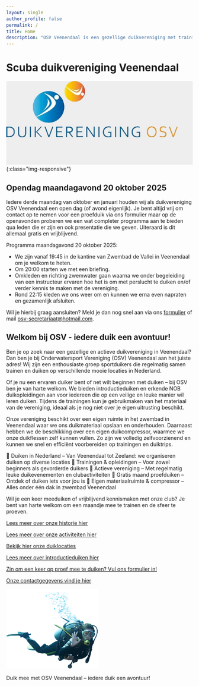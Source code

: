 ```yaml
---
layout: single
author_profile: false
permalink: /
title: Home
description: "OSV Veenendaal is een gezellige duikvereniging met trainingen in zwembad Veenendaal. Wij bieden introductieduiken, NOB opleidingen en gezamenlijke duiktrips in Nederland"
---
```


# Scuba duikvereniging Veenendaal

![OSV Veenendaal](/assets/images/duikvereniging-osv.jpg){:class="img-responsive"}

## Opendag maandagavond 20 oktober 2025

Iedere derde maandag van oktober en januari houden wij als duikvereniging OSV Veenendaal een open dag (of avond eigenlijk). Je bent altijd vrij om contact op te nemen voor een proefduik via ons formulier maar op de openavonden proberen we een wat completer programma aan te bieden qua leden die er zijn en ook presentatie die we geven. Uiteraard is dit allemaal gratis en vrijblijvend.

Programma maandagavond 20 oktober 2025:

- We zijn vanaf 19:45 in de kantine van Zwembad de Vallei in Veenendaal om je welkom te heten.
- Om 20:00 starten we met een briefing.
- Omkleden en richting zwemwater gaan waarna we onder begeleiding van een instructeur ervaren hoe het is om met perslucht te duiken en/of verder kennis te maken met de vereniging.
- Rond 22:15 kleden we ons weer om en kunnen we erna even napraten en gezamenlijk afsluiten.

Wil je hierbij graag aansluiten? Meld je dan nog snel aan via ons [formulier](https://forms.gle/m65W1JCuBNnB5Rjd8) of mail <osv-secretariaat@hotmail.com>.

## Welkom bij OSV - iedere duik een avontuur!

Ben je op zoek naar een gezellige en actieve duikvereniging in Veenendaal? Dan ben je bij Onderwatersport Vereniging (OSV) Veenendaal aan het juiste adres! Wij zijn een enthousiaste groep sportduikers die regelmatig samen trainen en duiken op verschillende mooie locaties in Nederland.

Of je nu een ervaren duiker bent of net wilt beginnen met duiken – bij OSV ben je van harte welkom. We bieden introductieduiken en erkende NOB duikopleidingen aan voor iedereen die op een veilige en leuke manier wil leren duiken. Tijdens de trainingen kun je gebruikmaken van het materiaal van de vereniging, ideaal als je nog niet over je eigen uitrusting beschikt.

Onze vereniging beschikt over een eigen ruimte in het zwembad in Veenendaal waar we ons duikmateriaal opslaan en onderhouden. Daarnaast hebben we de beschikking over een eigen duikcompressor, waarmee we onze duikflessen zelf kunnen vullen. Zo zijn we volledig zelfvoorzienend en kunnen we snel en efficiënt voorbereiden op trainingen en duiktrips.

🔹 Duiken in Nederland – Van Veenendaal tot Zeeland: we organiseren duiken op diverse locaties
🔹 Trainingen & opleidingen – Voor zowel beginners als gevorderde duikers
🔹 Actieve vereniging – Met regelmatig leuke duikevenementen en clubactiviteiten
🔹 Gratis maand proefduiken – Ontdek of duiken iets voor jou is
🔹 Eigen materiaalruimte & compressor – Alles onder één dak in zwembad Veenendaal

Wil je een keer meeduiken of vrijblijvend kennismaken met onze club? Je bent van harte welkom om een maandje mee te trainen en de sfeer te proeven.

[Lees meer over onze historie hier](/wie-zijn-wij/)

[Lees meer over onze activiteiten hier](/wat-doen-wij/)

[Bekijk hier onze duiklocaties](/duiklocaties/)

[Lees meer over introductieduiken hier](/introductieduik/)

[Zin om een keer op proef mee te duiken? Vul ons formulier in!](https://forms.gle/m65W1JCuBNnB5Rjd8)

[Onze contactgegevens vind je hier](/contact/)

![duiker](assets/images/duiker.png)

Duik mee met OSV Veenendaal – iedere duik een avontuur!
